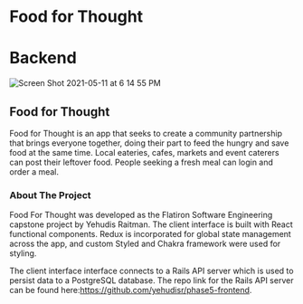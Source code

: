 # Food for Thought
# Backend

![Screen Shot 2021-05-11 at 6 14 55 PM](https://user-images.githubusercontent.com/77118499/118163321-d8282f80-b3ef-11eb-8593-643d872e9746.png)



## Food for Thought
Food for Thought is an app that seeks to create a community partnership that brings everyone together, doing their part to feed the hungry and save food at the same time. Local eateries, cafes, markets and event caterers can post their leftover food. People seeking a fresh meal can login and order a meal.


### About The Project

Food For Thought was developed as the Flatiron Software Engineering capstone project by Yehudis Raitman. The client interface is built with React functional components. Redux is incorporated for global state management across the app, and custom Styled and Chakra framework were used for styling. 

The client interface interface connects to a Rails API server which is used to persist data to a PostgreSQL database. The repo link for the Rails API server can be found here:https://github.com/yehudisr/phase5-frontend.
